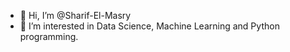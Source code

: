 - 👋 Hi, I’m @Sharif-El-Masry
- 👀 I’m interested in Data Science, Machine Learning and Python programming.


<!---
Sharif-El-Masry/Sharif-El-Masry is a ✨ special ✨ repository because its `README.md` (this file) appears on your GitHub profile.
You can click the Preview link to take a look at your changes.
--->

